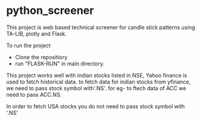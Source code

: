 # python_screener
This project is web based technical screener for candle stick patterns using TA-LIB, plotly and Flask.

To run the project
- Clone the repositiory
- run "FLASK-RUN" in main directory.

This project works well with indian stocks listed in NSE, Yahoo finance is used to fetch historical data.
to fetch data for indian stocks from yfinance, we need to pass stock symbol with'.NS'.
for eg- to ftech data of ACC we need to pass ACC.NS.

In order to fetch USA stocks you do not need to pass stock symbol with '.NS'

